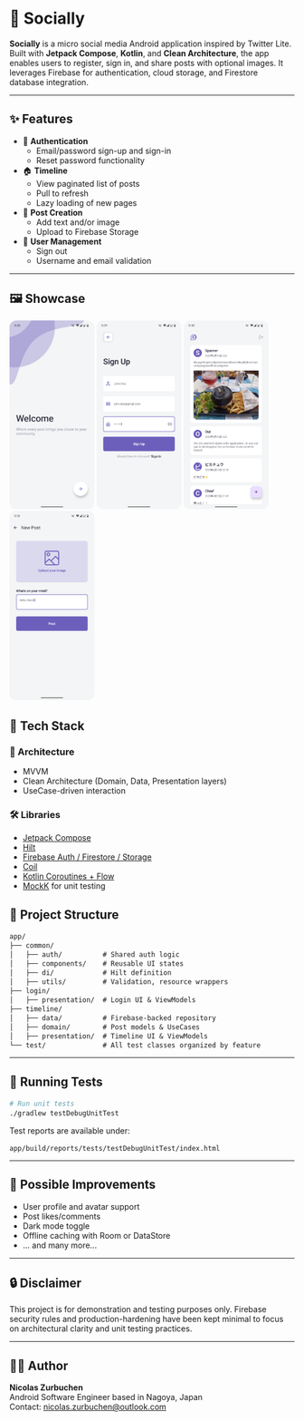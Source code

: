 # 📱 Socially

**Socially** is a micro social media Android application inspired by Twitter Lite. Built with **Jetpack Compose**, **Kotlin**, and **Clean Architecture**, the app enables users to register, sign in, and share posts with optional images. It leverages Firebase for authentication, cloud storage, and Firestore database integration.

---

## ✨ Features

- 🔐 **Authentication**
  - Email/password sign-up and sign-in
  - Reset password functionality
- 🏠 **Timeline**
  - View paginated list of posts
  - Pull to refresh
  - Lazy loading of new pages
- 📝 **Post Creation**
  - Add text and/or image
  - Upload to Firebase Storage
- 👤 **User Management**
  - Sign out
  - Username and email validation

---

## 🖼️ Showcase

<img src="assets/socially-welcome.png" width="150" style="border-radius: 12px;">
<img src="assets/socially-signup.png" width="150" style="border-radius: 12px;">
<img src="assets/socially-timeline.png" width="150" style="border-radius: 12px;">
<img src="assets/socially-newpost.png" width="150" style="border-radius: 12px;">

## 🧱 Tech Stack

### 🧩 Architecture
- MVVM
- Clean Architecture (Domain, Data, Presentation layers)
- UseCase-driven interaction

### 🛠 Libraries
- [Jetpack Compose](https://developer.android.com/jetpack/compose)
- [Hilt](https://developer.android.com/training/dependency-injection/hilt-android)
- [Firebase Auth / Firestore / Storage](https://firebase.google.com/)
- [Coil](https://coil-kt.github.io/coil/)
- [Kotlin Coroutines + Flow](https://kotlinlang.org/docs/flow.html)
- [MockK](https://mockk.io/) for unit testing

## 📁 Project Structure

```
app/
├── common/
│   ├── auth/          # Shared auth logic
│   ├── components/    # Reusable UI states
│   ├── di/            # Hilt definition
│   ├── utils/         # Validation, resource wrappers
├── login/
│   ├── presentation/  # Login UI & ViewModels
├── timeline/
│   ├── data/          # Firebase-backed repository
│   ├── domain/        # Post models & UseCases
│   ├── presentation/  # Timeline UI & ViewModels
└── test/              # All test classes organized by feature
```

---

## 🧪 Running Tests

```bash
# Run unit tests
./gradlew testDebugUnitTest
```

Test reports are available under:
```
app/build/reports/tests/testDebugUnitTest/index.html
```

---

## 🚧 Possible Improvements

- User profile and avatar support
- Post likes/comments
- Dark mode toggle
- Offline caching with Room or DataStore
- ... and many more...

---

## 🔒 Disclaimer

This project is for demonstration and testing purposes only. Firebase security rules and production-hardening have been kept minimal to focus on architectural clarity and unit testing practices. 

---

## 🧑‍💻 Author

**Nicolas Zurbuchen**  
Android Software Engineer based in Nagoya, Japan  
Contact: [nicolas.zurbuchen@outlook.com](mailto:nicolas.zurbuchen@outlook.com)